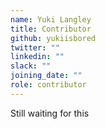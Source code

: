 ```yaml
---
name: Yuki Langley
title: Contributor
github: yukiisbored
twitter: ""
linkedin: ""
slack: ""
joining_date: ""
role: contributor
---
```


Still waiting for this
